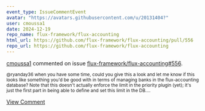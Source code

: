 ```yaml
---
event_type: IssueCommentEvent
avatar: "https://avatars.githubusercontent.com/u/20131404?"
user: cmoussa1
date: 2024-12-19
repo_name: flux-framework/flux-accounting
html_url: https://github.com/flux-framework/flux-accounting/pull/556
repo_url: https://github.com/flux-framework/flux-accounting
---
```


<a href='https://github.com/cmoussa1' target='_blank'>cmoussa1</a> commented on issue <a href='https://github.com/flux-framework/flux-accounting/pull/556' target='_blank'>flux-framework/flux-accounting#556</a>.

<small>@ryanday36 when you have some time, could you give this a look and let me know if this looks like something you'd be good with in terms of managing banks in the flux-accounting database? Note that this doesn't actually enforce the limit in the priority plugin (yet); it's just the first part in being able to define and set this limit in the DB....</small>

<a href='https://github.com/flux-framework/flux-accounting/pull/556' target='_blank'>View Comment</a>